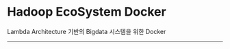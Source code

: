 # Hadoop EcoSystem Docker
Lambda Architecture 기반의 Bigdata 시스템을 위한 Docker

-------------------------------------------------------------
